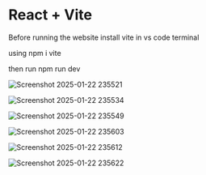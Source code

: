 # React + Vite
Before running the website install vite in vs code terminal 

using              npm i vite


then run           npm run dev 


![Screenshot 2025-01-22 235521](https://github.com/user-attachments/assets/fc7c3ab6-fe4e-49ac-b1a3-56a16302194c)

![Screenshot 2025-01-22 235534](https://github.com/user-attachments/assets/f5d7c8b9-ee94-4385-a7a7-d549ef3c82e6)


![Screenshot 2025-01-22 235549](https://github.com/user-attachments/assets/cfc8b56b-af61-49cc-9446-9fc450d3b085)

![Screenshot 2025-01-22 235603](https://github.com/user-attachments/assets/c4a5db5c-1b30-4aa0-9707-7afb65a76e87)

![Screenshot 2025-01-22 235612](https://github.com/user-attachments/assets/c242d6d1-d5c4-4173-b257-c600492e6c47)

![Screenshot 2025-01-22 235622](https://github.com/user-attachments/assets/f768a8bb-34fc-46e9-98f8-8d70f09fffeb)

